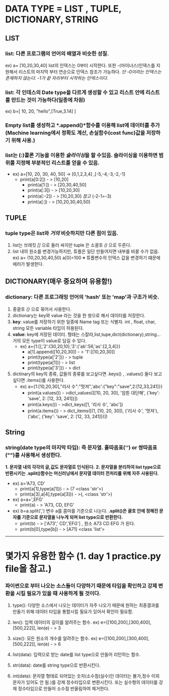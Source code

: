 # DATA TYPE = LIST , TUPLE, DICTIONARY, STRING

## LIST

### list: 다른 프로그램의 언어의 배열과 비슷한 성질.
ex) a= [10,20,30,40]
list의 인덱스는 0부터 시작한다. 또한 -(마이너스)인덱스를 지원해서 리스트의 마지막 부터 연순으로 인덱스 참조가 가능하다.
*단 -0이라는 인덱스는 존재하지 않는다. -1가 끝 자리부터 시작하는 인덱스이다.*

### list: 각 인데스의 Date type을 다르게 생성할 수 있고 리스트 안에 리스트를 만드는 것이 가능하다(일종에 차원)
ex) b=[ 10, 20, "hello",[True,3.14] ]

### Empty list를 생성하고  *.append()*함수를 이용해 list에 데이터를 추가(Machine learning에서 정확도 계산, 손실함수(cost func)값을 저장하기 위해 사용.)

### list는 (:)콜론 기능을 이용한 *슬라이싱*을 할 수있음. 슬라이싱을 이용하면 범위를 지정해 부분적인 리스트를 얻을 수 있음.

* ex) a=[10, 20, 30, 40, 50] ->  [0,1,2,3,4] ,[-5,-4,-3,-2,-1]
    + print(a[0:2]) - > [10,20]
        + print(a[1:]) - > [20,30,40,50]
        + print(a[:3]) - > [10,20,30]
        + print(a[:-2]) - > [10,20,30] *참고*  (-2-1=-3)
        + print(a[:]) - > [10,20,30,40,50]


## TUPLE

### tuple type은 list와 *거의* 비슷하지만 다른 점이 있음.
1. list는 브레킷 *[]* 으로 둘러 싸지만 tuple 은 소괄호 *()* 으로 두른다.
2. list 내의 원소를 변경가능하지만, 튜플은 일단 만들어지면 내부를 바꿀 수가 없음.
    ex) a= (10,20,30,40,50)
        a[0]=100 ※ 튜플변수의 인덱스 값을 변경하기 떄문에 에러가 발생한다.

## DICTIONARY(매우 중요하며 유용함!)

### dictionary: 다른 프로그래밍 언어의 'hash' 또는 'map'과 구조가 비슷.
1. 중괄호 *{}* 으로 묶어서 사용한다. 
2. dictionary는 key와 value 라는 것을 한 쌍으로 해서 데이터를 저장한다. 
3. **key**: value를 저장하기 위한 일종에 Name tag 또는 식별자. int , float, char, string 모든 variable 타입이 허용된다.
4.  **value**: key에 저장된 데이터. 형태는 스칼라,list,tupe,dict(dictionary),string...거의 모든 type이 value로 담길 수 있다.
    + ex) a={1:[],'2':(30,20,10),'3':{'ab':56,'as':[2,3,4]}}
        - a[1].append([10,20,30]) - > '1':[[10,20,30]]
        - print(type(a['2']))   - > tuple
        - print(type(a[1]))   - > list
        - print(type(a['3']))   - > dict
5. dictinary의 key의 종류, 값들의 종류를 보고싶다면 .keys() , .values() 둘다 보고싶다면 .items()를 사용한다.
    + ex) a={1:[10,20,30],"리사 수":"멋져",'abc':{"key":"save",2:[12,33,241]}}
        - print(a.values()) - >dict_values([[10, 20, 30], '암튼 대단해', {'key': 'save', 2: [12, 33, 241]}])
        - print(a.keys())   - >dict_keys([1, '리사 수', 'abc'])
        - print(a.items())  - > dict_items([(1, [10, 20, 30]), ('리사 수', '멋져'), ('abc', {'key': 'save', 2: [12, 33, 241]})])

## String

### string(date type의 마지막 타입): 즉 문자열. 홑따옴표('') or 쌍따옴표("")를 사용해서 생성한다.
__1. 문자열 내의 각각의 글,값도 문자열로 인식된다.__
__2. 문자열을 분리하여 list type으로 반환시키는 .split()함수는 머신러닝에서 문자열 데이터 전처리를 위해 자주 사용된다.__
* ex) a='A73, CD'
    + print(a[1],type(a[1])) - > (7 <class 'str'>)
    + print(a[3],a[4],type(a[3])) - >(,  <class 'str'>)
* ex) a=a+',EFG'
    + print(a) - > 'A73, CD, EFG'
* ex) b=a.split(',') 변수 a를 콤마를 기준으로 나눈다.  **.split()은 괄호 안에 정해진 문자를 기준으로 문자열을 나누게 되며 list type으로 반환한다.**
    + print(b) - > ['A73',' CD','EFG'] , 원소 A73 CD EFG 가 된다.
    + print(b[0],type[b]) - > [A71] <class 'list'>


----------------------------------------------------
# 몇가지 유용한 함수 (1. day 1 practice.py file을 참고.)

### 파이썬으로 부터 나오는 소스들이 다양하기 때문에 타입을 확인하고 강제 변환을 시킬 필요가 있을 때 사용하게 될 것이다.
1. type(): 다양한 소스에서 나오는 데이터가 자주 나오기 때문에 원하는 최종결과를 만들기 위해 데이터 타입을 통합시킬 필요가 있어서 확인이 필요함.
2. len(): 입력 데이터의 길이를 알려주는 함수. ex) e=[[100,200],[300,400],[500,222]], len(e) - > 3  
3. size(): 모든 원소의 개수를 알려주는 함수.  ex) e=[[100,200],[300,400],[500,222]], len(e) - > 6

4. list(data): 입력으로 받는 date를 list type으로 만들어 리턴하는 함수. 
5. str(data): date를 string type으로 반환시킨다.
6. int(data): 문자열 형태로 되어있는 숫자(소수점(실수)인 데이터는 불가,정수 이외 문자가 있어도 안 됨.)를 강제 정수타입으로 변환시킨다.  또는 실수형의 데이터를 강제 정수타입으로 만들어 소수점 반올림하여 제거한다.
